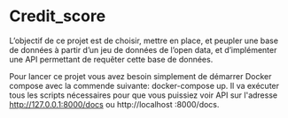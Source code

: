 # Credit_score
L’objectif de ce projet est de choisir, mettre en place, et peupler une base de données à partir d’un jeu de données de l’open data, et d’implémenter une API permettant de requêter cette base de données.

Pour lancer ce projet vous avez besoin simplement de démarrer Docker compose avec la commende suivante: docker-compose up.
Il va exécuter tous les scripts nécessaires pour que vous puissiez voir API sur l'adresse http://127.0.0.1:8000/docs ou http://localhost :8000/docs.
